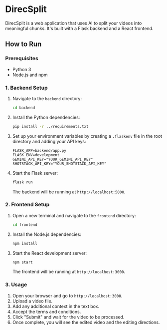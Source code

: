 # DirecSplit

DirecSplit is a web application that uses AI to split your videos into meaningful chunks. It's built with a Flask backend and a React frontend.

## How to Run

### Prerequisites

- Python 3
- Node.js and npm

### 1. Backend Setup

1.  Navigate to the `backend` directory:
    ```bash
    cd backend
    ```
2.  Install the Python dependencies:
    ```bash
    pip install -r ../requirements.txt
    ```
3.  Set up your environment variables by creating a `.flaskenv` file in the root directory and adding your API keys:
    ```
    FLASK_APP=backend/app.py
    FLASK_ENV=development
    GEMINI_API_KEY="YOUR_GEMINI_API_KEY"
    SHOTSTACK_API_KEY="YOUR_SHOTSTACK_API_KEY"
    ```
4.  Start the Flask server:
    ```bash
    flask run
    ```
    The backend will be running at `http://localhost:5000`.

### 2. Frontend Setup

1.  Open a new terminal and navigate to the `frontend` directory:
    ```bash
    cd frontend
    ```
2.  Install the Node.js dependencies:
    ```bash
    npm install
    ```
3.  Start the React development server:
    ```bash
    npm start
    ```
    The frontend will be running at `http://localhost:3000`.

### 3. Usage

1.  Open your browser and go to `http://localhost:3000`.
2.  Upload a video file.
3.  Add any additional context in the text box.
4.  Accept the terms and conditions.
5.  Click "Submit" and wait for the video to be processed.
6.  Once complete, you will see the edited video and the editing directions.